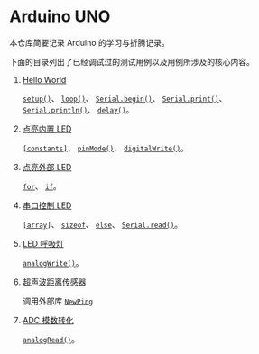 # Arduino UNO

<!-- 先整个仓库记录一下折腾 Arduino 的过程，回头万一有时间整理一个入门教程也说不定呢。

原理图可以在 [官方网站](https://content.arduino.cc/assets/UNO-TH_Rev3e_sch.pdf) 下载。 -->

本仓库简要记录 Arduino 的学习与折腾记录。

下面的目录列出了已经调试过的测试用例以及用例所涉及的核心内容。

1. [Hello World](./01_HelloWorld/README.md)

    [`setup()`](https://www.arduino.cc/reference/en/language/structure/sketch/setup/)、
    [`loop()`](https://www.arduino.cc/reference/en/language/structure/sketch/loop/)、
    [`Serial.begin()`](https://www.arduino.cc/reference/en/language/functions/communication/serial/begin/)、
    [`Serial.print()`](https://www.arduino.cc/reference/en/language/functions/communication/serial/print/)、
    [`Serial.println()`](https://www.arduino.cc/reference/en/language/functions/communication/serial/println/)、
    [`delay()`](https://www.arduino.cc/reference/en/language/functions/time/delay/)。

2. [点亮内置 LED](./02_BuiltinLED/README.md)

    [`[constants]`](https://www.arduino.cc/reference/en/language/variables/constants/constants/)、
    [`pinMode()`](https://www.arduino.cc/reference/en/language/functions/digital-io/pinmode/)、
    [`digitalWrite()`](https://www.arduino.cc/reference/en/language/functions/digital-io/digitalwrite/)。

3. [点亮外部 LED](./03_ExternalLED/README.md)

    [`for`](https://www.arduino.cc/reference/en/language/structure/control-structure/for/)、
    [`if`](https://www.arduino.cc/reference/en/language/structure/control-structure/if/)。

4. [串口控制 LED](./04_ControlLED/README.md)

    [`[array]`](https://www.arduino.cc/reference/en/language/variables/data-types/array/)、
    [`sizeof`](https://www.arduino.cc/reference/en/language/variables/utilities/sizeof/)、
    [`else`](https://www.arduino.cc/reference/en/language/structure/control-structure/else/)、
    [`Serial.read()`](https://www.arduino.cc/reference/en/language/functions/communication/serial/read/)。

5. [LED 呼吸灯](./05_BreathLED/README.md)

    [`analogWrite()`](https://www.arduino.cc/reference/en/language/functions/analog-io/analogwrite/)。

9. [超声波距离传感器](./09_DistancetSensor/REAFME.md)

    调用外部库 [`NewPing`](https://bitbucket.org/teckel12/arduino-new-ping/wiki/Home)

11. [ADC 模数转化](./11_ADC/REAFME.md)

    [`analogRead()`](https://www.arduino.cc/reference/en/language/functions/analog-io/analogread/)。

